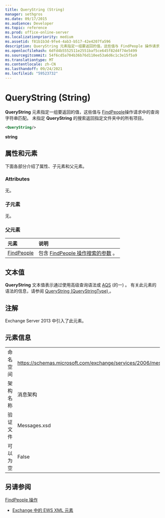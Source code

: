 ```yaml
---
title: QueryString (String)
manager: sethgros
ms.date: 09/17/2015
ms.audience: Developer
ms.topic: reference
ms.prod: office-online-server
ms.localizationpriority: medium
ms.assetid: f81b1b3d-9fe4-4ab3-b517-42e4207fa596
description: QueryString 元素指定一组要返回的值，这些值与 FindPeople 操作请求中的查询字符串匹配。 未指定 QueryString 的搜索返回指定文件夹中的所有项目。
ms.openlocfilehash: 6dfd4b5552511e2551baf5ce645f82d4f74e5499
ms.sourcegitcommit: 54f6cd5a704b36b76d110ee53a6d6c1c3e15f5a9
ms.translationtype: MT
ms.contentlocale: zh-CN
ms.lasthandoff: 09/24/2021
ms.locfileid: "59523732"
---
```

# <a name="querystring-string"></a>QueryString (String)

**QueryString** 元素指定一组要返回的值，这些值与 [FindPeople](findpeople-operation.md)操作请求中的查询字符串匹配。 未指定 **QueryString** 的搜索返回指定文件夹中的所有项目。 
  
```XML
<QueryString/> 
```

 **string**
## <a name="attributes-and-elements"></a>属性和元素

下面各部分介绍了属性、子元素和父元素。
  
### <a name="attributes"></a>Attributes

无。
  
### <a name="child-elements"></a>子元素

无。
  
### <a name="parent-elements"></a>父元素

|**元素**|**说明**|
|:-----|:-----|
|[FindPeople](findpeople.md) <br/> |包含 [FindPeople 操作搜索的参数](findpeople-operation.md) 。  <br/> |
   
## <a name="text-value"></a>文本值

**QueryString** 文本值表示通过使用高级查询语法或 [AQS](https://msdn.microsoft.com/library/aa965711%28VS.85%29.aspx) (的一) 。 有关此元素的语法的信息，请参阅 [QueryString (QueryStringType) ](querystring-querystringtype.md)。
  
## <a name="remarks"></a>注解

Exchange Server 2013 中引入了此元素。
  
## <a name="element-information"></a>元素信息

|||
|:-----|:-----|
|命名空间  <br/> |https://schemas.microsoft.com/exchange/services/2006/messages  <br/> |
|架构名称  <br/> |消息架构  <br/> |
|验证文件  <br/> |Messages.xsd  <br/> |
|可以为空  <br/> |False  <br/> |
   
## <a name="see-also"></a>另请参阅



[FindPeople 操作](findpeople-operation.md)


- [Exchange 中的 EWS XML 元素](ews-xml-elements-in-exchange.md)

